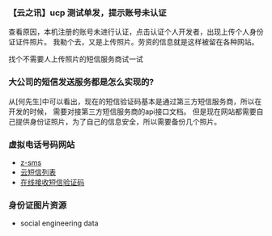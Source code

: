 ###  【云之讯】ucp 测试单发，提示账号未认证
查看原因，本机注册的账号未进行认证，点击认证个人开发者，出现上传个人身份证证件照片。
我勒个去，又是上传照片。劳资的信息就是这样被留在各种网站。

找个不需要人上传照片的短信服务商试一试

### 大公司的短信发送服务都是怎么实现的?
从[何先生]中可以看出，现在的短信验证码基本是通过第三方短信服务商，所以在开发的时候，
需要对接第三方短信服务商的api接口文档。
但是现在网站都需要自己提供身份证照片，为了自己的信息安全，所以需要备份几个照片。


### 虚拟电话号码网站
-   [z-sms](http://www.z-sms.com/)
-   [云短信列表](http://www.xnsms.com/)
-   [在线接收短信验证码](https://yunduanxin.net/info/8616571296540/)

### 身份证图片资源
-   social engineering data


